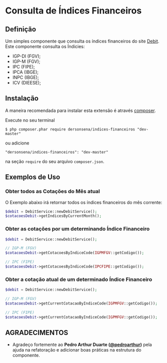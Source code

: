 # Consulta de Índices Financeiros

## Definição

Um simples componente que consulta os índices financeiros do site [Debit](http://www.debit.com.br). Este componente consulta os Índicies:

- IGP-DI (FGV);
- IGP-M (FGV);
- IPC (FIPE);
- IPCA (IBGE);
- INPC (IBGE);
- ICV (DIEESE);

## Instalação

A maneira recomendada para instalar esta extensão é através [composer](http://getcomposer.org/download/).

Execute no seu terminal

```
$ php composer.phar require dersonsena/indices-financeiros "dev-master"
```

ou adicione

```
"dersonsena/indices-financeiros": "dev-master"
```

na seção ```require``` do seu arquivo `composer.json`.

## Exemplos de Uso

### Obter todos as Cotações do Mês atual

O Exemplo abaixo irá retornar todos os índices financeiros do mês corrente:

```php
$debit = DebitService::newDebitService();
$cotacoesDebit->getIndicesByCurrentMonth();
```

### Obter as cotações por um determinando Índice Financeiro

```php
$debit = DebitService::newDebitService();

// IGP-M (FGV)
$cotacoesDebit->getCotacoesByIndiceCode(IGPMFGV::getCodigo());

// IPC (FIPE)
$cotacoesDebit->getCotacoesByIndiceCode(IPCFIPE::getCodigo());
```

### Obter a cotação atual de um determinado Índice Financeiro

```php
$debit = DebitService::newDebitService();

// IGP-M (FGV)
$cotacoesDebit->getCurrentCotacaoByIndiceCode(IGPMFGV::getCodigo());

// IPC (FIPE)
$cotacoesDebit->getCurrentCotacaoByIndiceCode(IGPMFGV::getCodigo());
```

## AGRADECIMENTOS

- Agradeço fortemente ao **Pedro Arthur Duarte ([@pedroarthur](https://github.com/pedroarthur))** pela ajuda na refatoração e adicionar boas práticas na estrutura do componente.